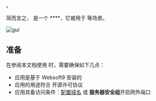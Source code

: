 # 

。  

简而言之，[]() 是一个 ****，它被用于  等场景。   


![gui](https://libs.websoft9.com/Websoft9/DocsPicture/zh/xwiki/xwiki-gui-websoft9.png)


## 准备

在参阅本文档使用  时，需要确保如下几点：

- 应用是基于 Websoft9 安装的
- 应用的用途符合 [](license_url) 开源许可协议
- 应用具备访问条件：[配置域名](./guide/appsetdomain) 或 **服务器安全组**开启网外端口